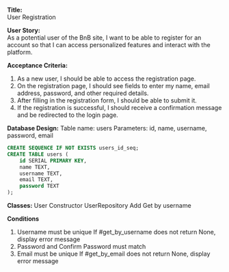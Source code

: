 **Title:** 
<br>User Registration

**User Story:**
<br>As a potential user of the BnB site, I want to be able to register for an account so that I can access personalized features and interact with the platform.

**Acceptance Criteria:**
1. As a new user, I should be able to access the registration page.
2. On the registration page, I should see fields to enter my name, email address, password, and other required details.
3. After filling in the registration form, I should be able to submit it.
4. If the registration is successful, I should receive a confirmation message and be redirected to the login page.

**Database Design:**
Table name: users
Parameters: id, name, username, password, email

```sql
CREATE SEQUENCE IF NOT EXISTS users_id_seq;
CREATE TABLE users (
    id SERIAL PRIMARY KEY,
    name TEXT,
    username TEXT,
    email TEXT,
    password TEXT
);
```

**Classes:**
User
    Constructor
UserRepository
    Add
    Get by username

**Conditions**
1. Username must be unique
    If #get_by_username does not return None, display error message
2. Password and Confirm Password must match
3. Email must be unique
    If #get_by_email does not return None, display error message

